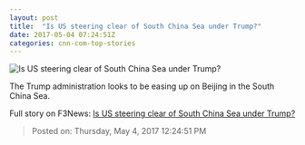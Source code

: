 ```yaml
---
layout: post
title:  "Is US steering clear of South China Sea under Trump?"
date: 2017-05-04 07:24:51Z
categories: cnn-com-top-stories
---
```


![Is US steering clear of South China Sea under Trump?](http://i2.cdn.cnn.com/cnnnext/dam/assets/170418133100-uss-wayne-e-meyer-south-china-sea-super-tease.jpg)

The Trump administration looks to be easing up on Beijing in the South China Sea.


Full story on F3News: [Is US steering clear of South China Sea under Trump?](http://www.f3nws.com/n/4vQQp)

> Posted on: Thursday, May 4, 2017 12:24:51 PM
